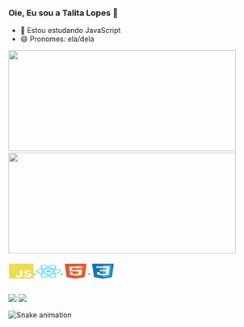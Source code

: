 ### Oie, Eu sou a Talita Lopes 👋

- 🌱 Estou estudando JavaScript
- 😄 Pronomes: ela/dela

<div>
  <a href="https://github.com/TalitaLops">
  <img height="200em" width="450em" src="https://github-readme-stats.vercel.app/api?username=talitalops&show_icons=true&theme=synthwave&include_all_commits=true&count_private=true"/>
  <img height="200em" width="450em" src="https://github-readme-stats.vercel.app/api/top-langs/?username=talitalops&layout=compact&langs_count=7&theme=synthwave"/>
</div><div style="display: inline_block"><br>
  <img align="center" alt="Lops-Js" height="30" width="50" src="https://raw.githubusercontent.com/devicons/devicon/master/icons/javascript/javascript-plain.svg">
  <img align="center" alt="Lops-React" height="30" width="50" src="https://raw.githubusercontent.com/devicons/devicon/master/icons/react/react-original.svg">
  <img align="center" alt="Lops-HTML" height="30" width="50" src="https://raw.githubusercontent.com/devicons/devicon/master/icons/html5/html5-original.svg">
  <img align="center" alt="Lops-CSS" height="30" width="50" src="https://raw.githubusercontent.com/devicons/devicon/master/icons/css3/css3-original.svg">
  </div>
    
  ##
  <div>
  <a href = "mailto:talitalopessilva.2020@gmail.com"><img src="https://img.shields.io/badge/-Gmail-%23333?style=for-the-badge&logo=gmail&logoColor=white" target="_blank"></a>
  <a href="https://www.linkedin.com/in/talita--lopes/" target="_blank"><img src="https://img.shields.io/badge/-LinkedIn-%230077B5?style=for-the-badge&logo=linkedin&logoColor=white" target="_blank"></a> 
  </div>
  
  ![Snake animation](https://github.com/TalitaLops/TalitaLops/blob/output/github-contribution-grid-snake.svg)
